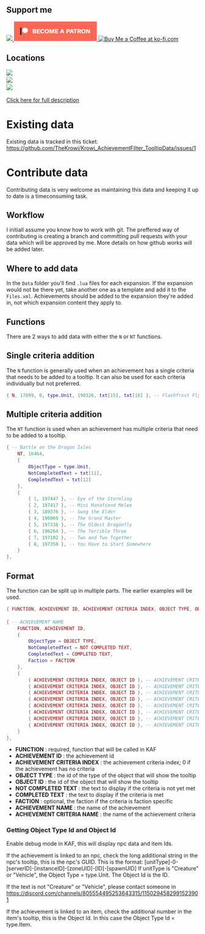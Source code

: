 ## Support me
<a href="https://www.paypal.com/donate/?hosted_button_id=NYWTBA4XM6ZS6" alt="Paypal">
  <img src="https://www.paypalobjects.com/en_US/BE/i/btn/btn_donateCC_LG.gif" />
</a>
<a href="https://www.patreon.com/Krowi" alt="Patreon">
  <img src="https://raw.githubusercontent.com/codebard/patron-button-and-widgets-by-codebard/master/images/become_a_patron_button.png" />
</a>
<a href='https://ko-fi.com/E1E6G64LS' target='_blank'><img height='36' style='border:0px;height:36px;' src='https://storage.ko-fi.com/cdn/kofi2.png?v=3' border='0' alt='Buy Me a Coffee at ko-fi.com' /></a>

## Locations
<a href="https://www.curseforge.com/wow/addons/krowi-achievement-filter" alt="Curseforge">
  <img src="https://img.shields.io/badge/Curseforge-Krowi's%20Achievement%20Filter-orange" />
</a>
<br>
<a href="https://addons.wago.io/addons/krowi-achievement-filter" alt="Wago.io">
  <img src="https://img.shields.io/badge/Wago.io-Krowi's%20Achievement%20Filter-red" />
</a>
<br>
<a href="https://www.wowinterface.com/downloads/info26229-KrowisAchievementFilter" alt="WowInterface">
  <img src="https://img.shields.io/badge/WowInterface-Krowi's%20Achievement%20Filter-yellow" />
</a>

[Click here for full description](Descriptions/Wago.io.md)

# Existing data
Existing data is tracked in this ticket: https://github.com/TheKrowi/Krowi_AchievementFilter_TooltipData/issues/1

# Contribute data
Contributing data is very welcome as maintaining this data and keeping it up to date is a timeconsuming task.

## Workflow
I initiall assume you know how to work with git. The preffered way of contributing is creating a branch and committing pull requests with your data which will be approved by me. More details on how github works will be added later.

## Where to add data
In the `Data` folder you'll find `.lua` files for each expansion. If the expansion would not be there yet, take another one as a template and add it to the `Files.xml`. Achievements should be added to the expansion they're added in, not which expansion content they apply to.

## Functions
There are 2 ways to add data with either the `N` or `NT` functions.

## Single criteria addition
The `N` function is generally used when an achievement has a single criteria that needs to be added to a tooltip. It can also be used for each criteria individually but not preferred.
```lua
{ N, 17899, 0, type.Unit, 190326, txt[15], txt[16] }, -- Flashfrost Flyover Challenge: Gold
```

## Multiple criteria addition
The `NT` function is used when an achievement has multiple criteria that need to be added to a tooltip.
```lua
{ -- Battle on the Dragon Isles
    NT, 16464,
    {
        ObjectType = type.Unit,
        NotCompletedText = txt[11],
        CompletedText = txt[12]
    },
    {
        { 1, 197447 }, -- Eye of the Stormling
        { 2, 197417 }, -- Mini Manafiend Melee
        { 3, 189376 }, -- Swog the Elder
        { 4, 196069 }, -- The Grand Master
        { 5, 197336 }, -- The Oldest Dragonfly
        { 6, 196264 }, -- The Terrible Three
        { 7, 197102 }, -- Two and Two Together
        { 8, 197350 }, -- You Have to Start Somewhere
    }
},
```

## Format
The function can be split up in multiple parts. The earlier examples will be used.
```lua
{ FUNCTION, ACHIEVEMENT ID, ACHIEVEMENT CRITERIA INDEX, OBJECT TYPE, OBJECT ID, NOT COMPLETED TEXT, COMPLETED TEXT, FACTION }, -- ACHIEVEMENT NAME

{ -- ACHIEVEMENT NAME
    FUNCTION, ACHIEVEMENT ID,
    {
        ObjectType = OBJECT TYPE,
        NotCompletedText = NOT COMPLETED TEXT,
        CompletedText = COMPLETED TEXT,
        Faction = FACTION
    },
    {
        { ACHIEVEMENT CRITERIA INDEX, OBJECT ID }, -- ACHIEVEMENT CRITERIA NAME
        { ACHIEVEMENT CRITERIA INDEX, OBJECT ID }, -- ACHIEVEMENT CRITERIA NAME
        { ACHIEVEMENT CRITERIA INDEX, OBJECT ID }, -- ACHIEVEMENT CRITERIA NAME
        { ACHIEVEMENT CRITERIA INDEX, OBJECT ID }, -- ACHIEVEMENT CRITERIA NAME
        { ACHIEVEMENT CRITERIA INDEX, OBJECT ID }, -- ACHIEVEMENT CRITERIA NAME
        { ACHIEVEMENT CRITERIA INDEX, OBJECT ID }, -- ACHIEVEMENT CRITERIA NAME
        { ACHIEVEMENT CRITERIA INDEX, OBJECT ID }, -- ACHIEVEMENT CRITERIA NAME
        { ACHIEVEMENT CRITERIA INDEX, OBJECT ID }, -- ACHIEVEMENT CRITERIA NAME
    }
},
```

- **FUNCTION** : required, function that will be called in KAF
- **ACHIEVEMENT ID** : the achievement id
- **ACHIEVEMENT CRITERIA INDEX** : the achievement criteria index; 0 if the achievement has no criteria
- **OBJECT TYPE** : the id of the type of the object that will show the tooltip
- **OBJECT ID** : the id of the object that will show the tooltip
- **NOT COMPLETED TEXT** : the text to display if the criteria is not yet met
- **COMPLETED TEXT** : the text to display if the criteria is met
- **FACTION** : optional, the faction if the criteria is faction specific
- **ACHIEVEMENT NAME** : the name of the achievement
- **ACHIEVEMENT CRITERIA NAME** : the name of the achievement criteria

### Getting Object Type Id and Object Id
Enable debug mode in KAF, this will display npc data and item Ids.

If the achievement is linked to an npc, check the long additional string in the npc's tooltip, this is the npc's GUID.
This is the format: [unitType]-0-[serverID]-[instanceID]-[zoneUID]-[ID]-[spawnUID]
If unitType is "Creature" or "Vehicle", the Object Type = type.Unit.
The Object Id is the ID.

If the text is not "Creature" or "Vehicle", please contact someone in https://discord.com/channels/805554495253643315/1150294582991523901

If the achievement is linked to an item, check the additional number in the item's tooltip, this is the Object Id.
In this case the Object Type Id = type.Item.